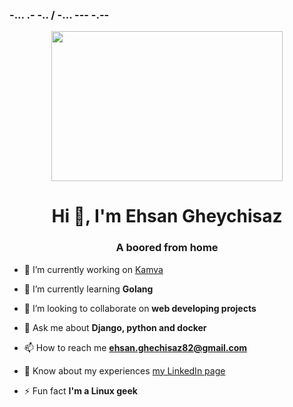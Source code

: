 ### -... .- -.. / -... --- -.--


<!--🖼️RICK-->
<p align="center">
<img src="https://c.tenor.com/p7IgwS17V0sAAAAC/rtj-rick-and-morty.gif" height="240" width="370">


<h1 align="center">Hi 👋, I'm Ehsan Gheychisaz</h1>
<h3 align="center">A boored from home</h3>

- 🔭 I’m currently working on [Kamva](https://kamva.academy/)

- 🌱 I’m currently learning **Golang**

- 👯 I’m looking to collaborate on **web developing projects**

- 💬 Ask me about **Django, python and docker**

- 📫 How to reach me **ehsan.ghechisaz82@gmail.com**

- 📄 Know about my experiences [my LinkedIn page](https://www.linkedin.com/in/ehsan-gheychisaz/)

- ⚡ Fun fact **I'm a Linux geek**

<p align="left">
</p>
